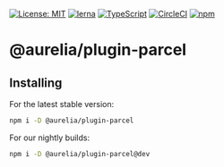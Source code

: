 [![License: MIT](https://img.shields.io/badge/License-MIT-yellow.svg)](https://opensource.org/licenses/MIT)
[![lerna](https://img.shields.io/badge/maintained%20with-lerna-cc00ff.svg)](https://lernajs.io/)
[![TypeScript](https://img.shields.io/badge/%3C%2F%3E-TypeScript-%230074c1.svg)](http://www.typescriptlang.org/)
[![CircleCI](https://circleci.com/gh/aurelia/aurelia.svg?style=shield)](https://circleci.com/gh/aurelia/aurelia)
[![npm](https://img.shields.io/npm/v/@aurelia/plugin-parcel.svg?maxAge=3600)](https://www.npmjs.com/package/@aurelia/plugin-parcel)
# @aurelia/plugin-parcel

## Installing

For the latest stable version:

```bash
npm i -D @aurelia/plugin-parcel
```

For our nightly builds:

```bash
npm i -D @aurelia/plugin-parcel@dev
```
